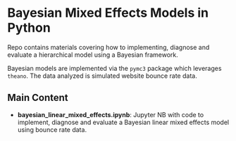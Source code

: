 # Bayesian Mixed Effects Models in Python

Repo contains materials covering how to implementing, diagnose and evaluate a hierarchical model using a Bayesian framework.

Bayesian models are implemented via the `pymc3` package which leverages `theano`. The data analyzed is simulated website bounce rate data. 


## Main Content

- **bayesian_linear_mixed_effects.ipynb**:  Jupyter NB with code to implement, diagnose and evaluate a Bayesian linear mixed effects model using bounce rate data.


